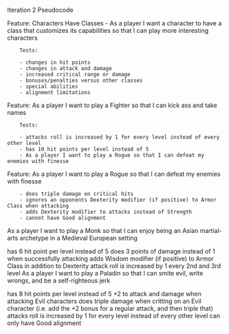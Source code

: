 Iteration 2 Pseudocode

Feature: Characters Have Classes
    - As a player I want a character to have a class that customizes its capabilities so that I can play more interesting characters

        Tests:
    
        - changes in hit points
        - changes in attack and damage
        - increased critical range or damage
        - bonuses/penalties versus other classes
        - special abilities
        - alignment limitations

Feature: As a player I want to play a Fighter so that I can kick ass and take names

        Tests:

        - attacks roll is increased by 1 for every level instead of every other level
        - has 10 hit points per level instead of 5
        - As a player I want to play a Rogue so that I can defeat my enemies with finesse

Feature: As a player I want to play a Rogue so that I can defeat my enemies with finesse

        - does triple damage on critical hits
        - ignores an opponents Dexterity modifier (if positive) to Armor Class when attacking
        - adds Dexterity modifier to attacks instead of Strength
        - cannot have Good alignment
As a player I want to play a Monk so that I can enjoy being an Asian martial-arts archetype in a Medieval European setting

has 6 hit point per level instead of 5
does 3 points of damage instead of 1 when successfully attacking
adds Wisdom modifier (if positive) to Armor Class in addition to Dexterity
attack roll is increased by 1 every 2nd and 3rd level
As a player I want to play a Paladin so that I can smite evil, write wrongs, and be a self-righteous jerk

has 8 hit points per level instead of 5
+2 to attack and damage when attacking Evil characters
does triple damage when critting on an Evil character (i.e. add the +2 bonus for a regular attack, and then triple that)
attacks roll is increased by 1 for every level instead of every other level
can only have Good alignment